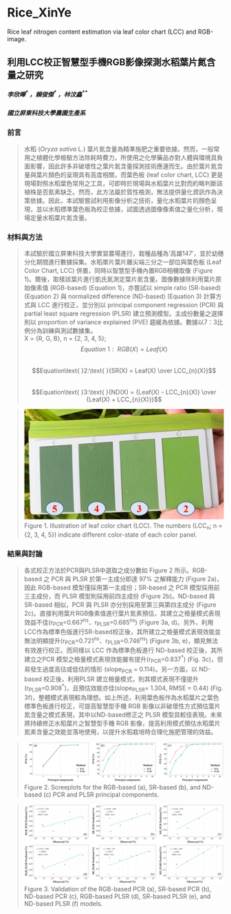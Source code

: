 # Rice_XinYe
Rice leaf nitrogen content estimation via leaf color chart (LCC) and RGB-image.

## **利用LCC校正智慧型手機RGB影像探測水稻葉片氮含量之研究**
##### 李欣曄<sup>\*</sup> ，賴俊傑<sup>\*</sup> ，林汶鑫<sup>**</sup>
##### 國立屏東科技大學農園生產系

### 前言
>水稻 (*Oryza sativa* L.) 葉片氮含量為精準施肥之重要依據。然而，一般常用之植體化學檢驗方法除耗時費力，所使用之化學藥品亦對人體與環境具負面影響，因此許多非破壞性之葉片氮含量探測技術應運而生。由於葉片氮含量與葉片顏色的呈現具有高度相關，而葉色板 (leaf color chart, LCC) 更是現場對照水稻葉色常用之工具，可即時於現場與水稻葉片比對而約略判斷該植株是否氮素缺乏。然而，此方法屬於質性檢測，無法提供量化資訊作為決策依據。因此，本試驗嘗試利用影像分析之技術，量化水稻葉片的顏色呈現，並以水稻標準葉色板為校正依據，試圖透過圖像像素值之量化分析，現場定量水稻葉片氮含量。

### 材料與方法
>本試驗於國立屏東科技大學實習農場進行，栽種品種為‘高雄147’，並於幼穗分化期間進行數據採集。水稻單片葉片離尖端三分之一部位與葉色板 (Leaf Color Chart, LCC) 併置，同時以智慧型手機內置RGB相機取像 (Figure 1)。爾後，取樣該葉片進行凱氏氮測定葉片氮含量。圖像數據除利用葉片原始像素值 (RGB-based) (Equation 1)，亦嘗試以 simple ratio (SR-based) (Equation 2) 與 normalized difference (ND-based) (Equation 3) 計算方式與 LCC 進行校正，並分別以 principal component regression (PCR) 與 partial least square regression (PLSR) 建立預測模型。主成份數量之選擇則以 proportion of variance explained (PVE) 趨緩為依據。數據以7：3比例分為訓練與測試數據集。  
X = {R, G, B}, n = {2, 3, 4, 5};  
$$Equation\text{ }1:\text{    }{RGB(X) = Leaf(X)}$$  
$$Equation\text{ }2:\text{    }{SR(X) = Leaf(X) \over LCC_{n}(X)}$$  
$$Equation\text{ }3:\text{    }{ND(X) = {Leaf(X) - LCC_{n}(X)} \over {Leaf(X) + LCC_{n}(X)}}$$  
  
>![Figure 1](Figure1.png)  
>Figure 1. Illustration of leaf color chart (LCC). The numbers (LCC<sub>n</sub>; n = {2, 3, 4, 5}) indicate different color-state of each color panel.

### 結果與討論
>各式校正方法於PCR與PLSR中選取之成分數如 Figure 2 所示。RGB-based 之 PCR 與 PLSR 於第一主成分即達 97% 之解釋能力 (Figure 2a)，因此 RGB-based 模型僅採用第一主成份；SR-based 之 PCR 模型採用前三主成份，而 PLSR 模型則採用前四主成份 (Figure 2b)。ND-based 與 SR-based 相似，PCR 與 PLSR 亦分別採用至第三與第四主成分 (Figure 2c)。直接利用葉片RGB像素值進行葉片氮素預估，其建立之檢量模式表現效益不佳(r<sub>PCR</sub>=0.667<sup>ns</sup>、r<sub>PLSR</sub>=0.685<sup>ns</sup>) (Figure 3a, d)。另外，利用 LCC作為標準色版進行SR-based校正後，其所建立之檢量模式表現效能並無法明顯提升(r<sub>PCR</sub>=0.721<sup>ns</sup>、r<sub>PLSR</sub>=0.746<sup>ns</sup>) (Figure 3b, e)，顯見無法有效進行校正。而同樣以 LCC 作為標準色板進行 ND-based 校正後，其所建立之PCR 模型之檢量模式表現效能雖有提升(r<sub>PCR</sub>=0.837<sup>\*</sup>) (Fig. 3c)，但易發生過度高估或低估的情形 (slope<sub>PCR</sub> = 0.114)。另一方面，以 ND-based 校正後，利用PLSR 建立檢量模式，則其模式表現不僅提升(r<sub>PLSR</sub>=0.908<sup>\*</sup>)，且預估效能亦佳(slope<sub>PLSR</sub>= 1.304, RMSE = 0.44) (Fig. 3f)，整體模式表現較為理想。如上所述，利用葉色板作為水稻葉片之葉色標準色板進行校正，可提高智慧型手機 RGB 影像以非破壞性方式預估葉片氮含量之模式表現，其中以ND-based修正之 PLSR 模型具較佳表現。未來將持續修正水稻葉片之智慧型手機 RGB 影像，提高利用模式預估水稻葉片氮素含量之效能並落地使用，以提升水稻栽培時合理化施肥管理的效益。  
  
>![Figure 2](Figure2.png)  
>Figure 2. Screeplots for the RGB-based (a), SR-based (b), and ND-based (c) PCR and PLSR principal components.  
  
>![Figure 3](Figure3.png)  
>Figure 3. Validation of the RGB-based PCR (a), SR-based PCR (b), ND-based PCR (c), RGB-based PLSR (d), SR-based PLSR (e), and ND-based PLSR (f) models.
